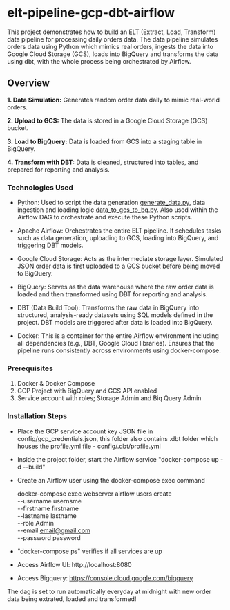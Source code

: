 # elt-pipeline-gcp-dbt-airflow
This project demonstrates how to build an ELT (Extract, Load, Transform) data pipeline for processing daily orders data. The data pipeline simulates orders data using Python which mimics real orders, ingests the data into Google Cloud Storage (GCS), loads into BigQuery and transforms the data using dbt, with the whole process being orchestrated by Airflow.

## Overview
**1. Data Simulation:** Generates random order data daily to mimic real-world orders.

**2. Upload to GCS:** The data is stored in a Google Cloud Storage (GCS) bucket.

**3. Load to BigQuery:** Data is loaded from GCS into a staging table in BigQuery.


**4. Transform with DBT:** Data is cleaned, structured into tables, and prepared for reporting and analysis. 

### Technologies Used
- Python: Used to script the data generation [generate_data.py](https://github.com/Oreoluwa100/elt-pipeline-gcp-dbt-airflow/blob/main/ELT_PIPELINE/dags/generate_data.py), data ingestion and loading logic [data_to_gcs_to_bq.py](https://github.com/Oreoluwa100/elt-pipeline-gcp-dbt-airflow/blob/main/ELT_PIPELINE/dags/data_to_gcs_to_bq.py). Also used within the Airflow DAG to orchestrate and execute these Python scripts.

- Apache Airflow: Orchestrates the entire ELT pipeline. It schedules tasks such as data generation, uploading to GCS, loading into BigQuery, and triggering DBT models.

- Google Cloud Storage: Acts as the intermediate storage layer. Simulated JSON order data is first uploaded to a GCS bucket before being moved to BigQuery.

- BigQuery: Serves as the data warehouse where the raw order data is loaded and then transformed using DBT for reporting and analysis.

- DBT (Data Build Tool): Transforms the raw data in BigQuery into structured, analysis-ready datasets using SQL models defined in the project. DBT models are triggered after data is loaded into BigQuery.

- Docker: This is a container for the entire Airflow environment including all dependencies (e.g., DBT, Google Cloud libraries). Ensures that the pipeline runs consistently across environments using docker-compose.

### Prerequisites

1. Docker & Docker Compose
2. GCP Project with BigQuery and GCS API enabled
3. Service account with roles; Storage Admin and Biq Query Admin

### Installation Steps

* Place the GCP service account key JSON file in config/gcp_credentials.json, this folder also contains .dbt folder which houses the profile.yml file - config/.dbt/profile.yml
* Inside the project folder, start the Airflow service "docker-compose up -d --build"
* Create an Airflow user using the docker-compose exec command
  
  docker-compose exec webserver airflow users create \
     --username usernsme \
     --firstname firstname \
     --lastname lastname \
     --role Admin \
     --email email@gmail.com \
     --password password
* "docker-compose ps" verifies if all services are up
* Access Airflow UI: http://localhost:8080
* Access Bigquery: https://console.cloud.google.com/bigquery

The dag is set to run automatically everyday at midnight with new order data being extrated, loaded and transformed!
